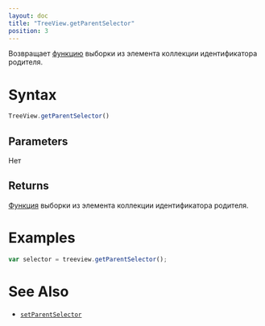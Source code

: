 ```yaml
---
layout: doc
title: "TreeView.getParentSelector"
position: 3
---
```


Возвращает [функцию](../../../Core/Script/) выборки из элемента коллекции идентификатора родителя.

# Syntax

```js
TreeView.getParentSelector()
```

## Parameters

Нет

## Returns

[Функция](../../../Core/Script/) выборки из элемента коллекции идентификатора родителя.

# Examples

```js
var selector = treeview.getParentSelector();
```

# See Also

* [`setParentSelector`](../TreeView.setParentSelector/)
